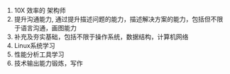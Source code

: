 1. 10X 效率的 架构师
2. 提升沟通能力, 通过提升描述问题的能力，描述解决方案的能力，包括但不限于语言沟通，画图能力
3. 补充及夯实基础，包括不限于操作系统，数据结构，计算机网络
4. Linux系统学习
5. 性能分析工具学习
6. 技术输出能力锻炼，写作
